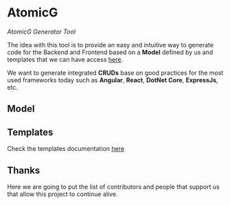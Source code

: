 # AtomicG
*AtomicG Generator Tool*

The idea with this tool is to provide an easy and intuitive way to generate code for the Backend and Frontend based on a **Model** defined by us and templates that we can have access [here](https://github.com/gorums/AtomicG-Templates/tree/master/templates). 

We want to generate integrated **CRUDs** base on good practices for the most used frameworks today such as **Angular**, **React**, **DotNet Core**, **ExpressJs**, etc.

## Model



## Templates

Check the templates documentation [here](https://github.com/gorums/AtomicG-Templates/tree/master/templates)

## Thanks

Here we are going to put the list of contributors and people that support us that allow this project to continue alive.
